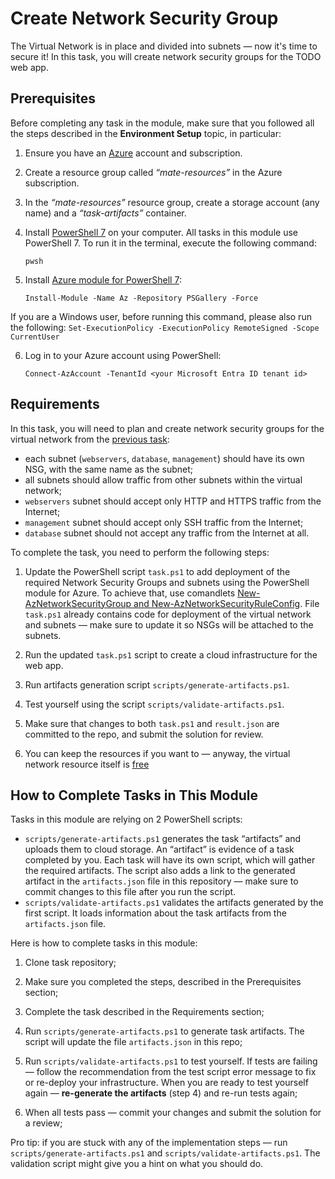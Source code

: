 # Create Network Security Group

The Virtual Network is in place and divided into subnets — now it's time to secure it! In this task, you will create network security groups for the TODO web app. 

## Prerequisites

Before completing any task in the module, make sure that you followed all the steps described in the **Environment Setup** topic, in particular: 

1. Ensure you have an [Azure](https://azure.microsoft.com/en-us/free/) account and subscription.

2. Create a resource group called *“mate-resources”* in the Azure subscription.

3. In the *“mate-resources”* resource group, create a storage account (any name) and a *“task-artifacts”* container.

4. Install [PowerShell 7](https://learn.microsoft.com/en-us/powershell/scripting/install/installing-powershell?view=powershell-7.4) on your computer. All tasks in this module use PowerShell 7. To run it in the terminal, execute the following command:

    ```
    pwsh
    ```

5. Install [Azure module for PowerShell 7](https://learn.microsoft.com/en-us/powershell/azure/install-azure-powershell?view=azps-11.3.0): 
    ```
    Install-Module -Name Az -Repository PSGallery -Force
    ```
If you are a Windows user, before running this command, please also run the following: 
    ```
    Set-ExecutionPolicy -ExecutionPolicy RemoteSigned -Scope CurrentUser
    ```

6. Log in to your Azure account using PowerShell:
    ```
    Connect-AzAccount -TenantId <your Microsoft Entra ID tenant id>
    ```

## Requirements

In this task, you will need to plan and create network security groups for the virtual network from the [previous task](https://github.com/mate-academy/azure_task_15_create_virtual_network): 

- each subnet (`webservers`, `database`, `management`) should have its own NSG, with the same name as the subnet;
- all subnets should allow traffic from other subnets within the virtual network;
- `webservers` subnet should accept only HTTP and HTTPS traffic from the Internet;
- `management` subnet should accept only SSH traffic from the Internet; 
- `database` subnet should not accept any traffic from the Internet at all.

To complete the task, you need to perform the following steps: 

1. Update the PowerShell script `task.ps1` to add deployment of the required Network Security Groups and subnets using the PowerShell module for Azure. To achieve that, use comandlets [New-AzNetworkSecurityGroup and New-AzNetworkSecurityRuleConfig](https://learn.microsoft.com/en-us/powershell/module/az.network/new-aznetworksecuritygroup?view=azps-12.1.0#example-2-create-a-detailed-network-security-group). File `task.ps1` already contains code for deployment of the virtual network and subnets — make sure to update it so NSGs will be attached to the subnets.  

2. Run the updated `task.ps1` script to create a cloud infrastructure for the web app. 

3. Run artifacts generation script `scripts/generate-artifacts.ps1`.

4. Test yourself using the script `scripts/validate-artifacts.ps1`.

5. Make sure that changes to both `task.ps1` and `result.json` are committed to the repo, and submit the solution for review. 

6. You can keep the resources if you want to — anyway, the virtual network resource itself is [free](https://azure.microsoft.com/en-us/pricing/details/virtual-network/) 

## How to Complete Tasks in This Module 

Tasks in this module are relying on 2 PowerShell scripts: 

- `scripts/generate-artifacts.ps1` generates the task “artifacts” and uploads them to cloud storage. An “artifact” is evidence of a task completed by you. Each task will have its own script, which will gather the required artifacts. The script also adds a link to the generated artifact in the `artifacts.json` file in this repository — make sure to commit changes to this file after you run the script. 
- `scripts/validate-artifacts.ps1` validates the artifacts generated by the first script. It loads information about the task artifacts from the `artifacts.json` file.

Here is how to complete tasks in this module:

1. Clone task repository;

2. Make sure you completed the steps, described in the Prerequisites section;

3. Complete the task described in the Requirements section;

4. Run `scripts/generate-artifacts.ps1` to generate task artifacts. The script will update the file `artifacts.json` in this repo;

5. Run `scripts/validate-artifacts.ps1` to test yourself. If tests are failing — follow the recommendation from the test script error message to fix or re-deploy your infrastructure. When you are ready to test yourself again — **re-generate the artifacts** (step 4) and re-run tests again; 

6. When all tests pass — commit your changes and submit the solution for a review; 

Pro tip: if you are stuck with any of the implementation steps — run `scripts/generate-artifacts.ps1` and `scripts/validate-artifacts.ps1`. The validation script might give you a hint on what you should do.  


